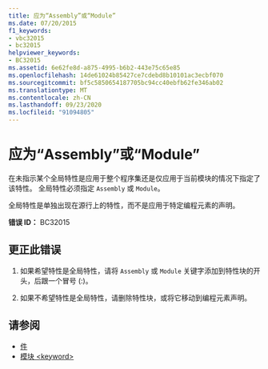 ```yaml
---
title: 应为“Assembly”或“Module”
ms.date: 07/20/2015
f1_keywords:
- vbc32015
- bc32015
helpviewer_keywords:
- BC32015
ms.assetid: 6e62fe8d-a875-4995-b6b2-443e75c65e85
ms.openlocfilehash: 14de61024b85427ce7cdebd8b10101ac3ecbf070
ms.sourcegitcommit: bf5c5850654187705bc94cc40ebfb62fe346ab02
ms.translationtype: MT
ms.contentlocale: zh-CN
ms.lasthandoff: 09/23/2020
ms.locfileid: "91094805"
---
```

# <a name="assembly-or-module-expected"></a>应为“Assembly”或“Module”

在未指示某个全局特性是应用于整个程序集还是仅应用于当前模块的情况下指定了该特性。 全局特性必须指定 `Assembly` 或 `Module`。  
  
 全局特性是单独出现在源行上的特性，而不是应用于特定编程元素的声明。  
  
 **错误 ID：** BC32015  
  
## <a name="to-correct-this-error"></a>更正此错误  
  
1. 如果希望特性是全局特性，请将 `Assembly` 或 `Module` 关键字添加到特性块的开头，后跟一个冒号 (:)。  
  
2. 如果不希望特性是全局特性，请删除特性块，或将它移动到编程元素声明。  
  
## <a name="see-also"></a>请参阅

- [件](../language-reference/modifiers/assembly.md)
- [模块 \<keyword>](../language-reference/modifiers/module-keyword.md)
